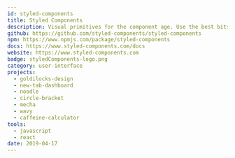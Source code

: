 ```yaml
---
id: styled-components
title: Styled Components
description: Visual primitives for the component age. Use the best bits of ES6 and CSS to style your apps without stress.
github: https://github.com/styled-components/styled-components
npm: https://www.npmjs.com/package/styled-components
docs: https://www.styled-components.com/docs
website: https://www.styled-components.com
badge: styledComponents-logo.png
category: user-interface
projects:
  - goldilocks-design
  - new-tab-dashboard
  - noodle
  - circle-bracket
  - mecha
  - wavy
  - caffeine-calculator
tools: 
  - javascript
  - react
date: 2019-04-17
---
```

